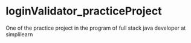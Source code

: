# loginValidator_practiceProject
One of the practice project in the program of full stack java developer at simplilearn
